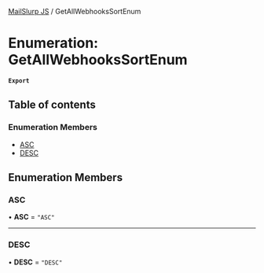 [MailSlurp JS](../README.md) / GetAllWebhooksSortEnum

# Enumeration: GetAllWebhooksSortEnum

**`Export`**

## Table of contents

### Enumeration Members

- [ASC](GetAllWebhooksSortEnum.md#asc)
- [DESC](GetAllWebhooksSortEnum.md#desc)

## Enumeration Members

### ASC

• **ASC** = ``"ASC"``

___

### DESC

• **DESC** = ``"DESC"``
